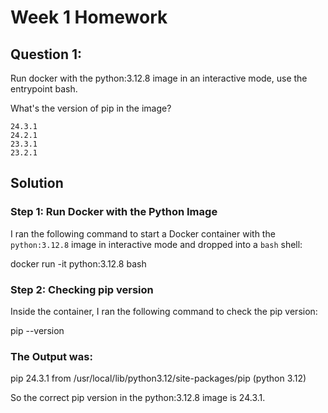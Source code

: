 # Week 1 Homework

## Question 1:
Run docker with the python:3.12.8 image in an interactive mode, use the entrypoint bash.

What's the version of pip in the image?

    24.3.1
    24.2.1
    23.3.1
    23.2.1

## Solution

### Step 1: Run Docker with the Python Image
I ran the following command to start a Docker container with the `python:3.12.8` image in interactive mode and dropped into a `bash` shell:

docker run -it python:3.12.8 bash

### Step 2: Checking pip version
Inside the container, I ran the following command to check the pip version:

pip --version

### The Output was:
pip 24.3.1 from /usr/local/lib/python3.12/site-packages/pip (python 3.12)

So the correct pip version in the python:3.12.8 image is 24.3.1.




